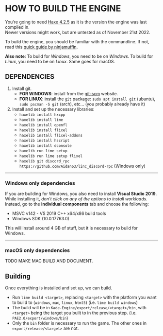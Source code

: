 # HOW TO BUILD THE ENGINE

You're going to need [Haxe 4.2.5](https://haxe.org/download/version/4.2.5/) as it is the version the engine was last compiled in.<br />
Newer versions might work, but are untested as of November 21st 2022.

To build the engine, you should be familiar with the commandline. If not, read this [quick guide by ninjamuffin](https://ninjamuffin99.newgrounds.com/news/post/1090480).

**Also note**: To build for *Windows*, you need to be on *Windows*. To build for *Linux*, you need to be on *Linux*. Same goes for macOS.

## DEPENDENCIES

1. Install git.
   - **FOR WINDOWS**: install from the [git-scm](https://git-scm.com/downloads) website.
   - **FOR LINUX**: install the `git` package: `sudo apt install git` (ubuntu), `sudo pacman -S git` (arch), etc... (you probably already have it)
2. Install and set up the necessary libraries:
   - `haxelib install hxcpp`
   - `haxelib install lime`
   - `haxelib install openfl`
   - `haxelib install flixel`
   - `haxelib install flixel-addons`
   - `haxelib install hscript`
   - `haxelib install dconsole`
   - `haxelib run lime setup`
   - `haxelib run lime setup flixel`
   - `haxelib git discord_rpc https://github.com/Aidan63/linc_discord-rpc` (Windows only)

---------------------------------------
### Windows only dependencies
If you are building for Windows, you also need to install **Visual Studio 2019**. While installing it, *don't click on any of the options to install workloads*. Instead, go to the **individual components** tab and choose the following:

-   MSVC v142 - VS 2019 C++ x64/x86 build tools
-   Windows SDK (10.0.17763.0)

This will install around 4 GB of stuff, but it is necessary to build for Windows.

---------------------------------------
### macOS only dependencies
TODO MAKE MAC BUILD AND DOCUMENT.

## Building
Once everything is installed and set up, we can build.

- Run `lime build <target>`, replacing `<target>` with the platform you want to build to (`windows`, `mac`, `linux`, `html5`) (i.e. `lime build windows`)
- The build will be in `Kade-Engine/export/release/<target>/bin`, with `<target>` being the target you built to in the previous step. (i.e. `PAE2.0/export/windows/bin`)
- Only the `bin` folder is necessary to run the game. The other ones in `export/release/<target>` are not.
